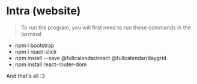 # Intra (website) 

> To run the program, you will first need to run these commands in the terminal

* npm i bootstrap 
* npm i react-slick
* npm install --save @fullcalendar/react @fullcalendar/daygrid
* npm install react-router-dom


And that's all :3 
